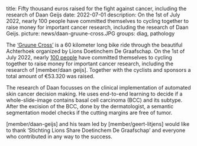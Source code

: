 title: Fifty thousand euros raised for the fight against cancer, including the research of Daan Geijs
date: 2022-07-01
description: On the 1st of July 2022, nearly 100 people have committed themselves to cycling together to raise money for important cancer research, including the research of Daan Geijs.
picture: news/daan-gruune-cross.JPG
groups: diag, pathology

The [‘Gruune Cross’](https://gruunecross.nl/) is a 60 kilometer long bike ride through the beautiful Achterhoek organized by Lions Doetinchem De Graafschap. 
On the 1st of July 2022, nearly [100 people](https://gruunecross.nl/fietsers/) have committed themselves to cycling together to raise money for important cancer research, including the research of [member/daan geijs].
Together with the cyclists and sponsors a total amount of €53.320 was raised. 

The research of Daan focusses on the clinical implementation of automated skin cancer decision making. He uses end-to-end learning to decide if a whole-slide-image contains basal cell carcinoma (BCC) and its subtype. After the excision of the BCC, done by the dermatologist, a semantic segmentation model checks if the cutting margins are free of tumor.

[member/daan-geijs] and his team led by [member/geert-litjens] would like to thank ‘Stichting Lions Share Doetinchem De Graafschap’ and everyone who contributed in any way to the success.
